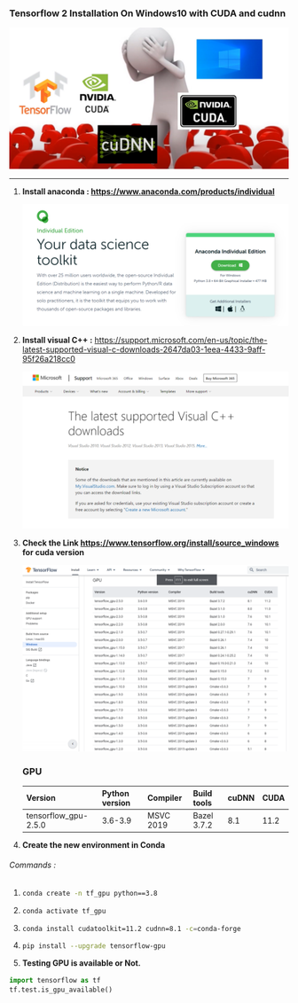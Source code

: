 ### Tensorflow 2 Installation On Windows10 with CUDA and cudnn

![image-20210712165459686](https://raw.githubusercontent.com/ashishpatel26/tensorflow-installation-on-windows10-CUDA-and-cudnn/main/images/image-20210712165459686.png)

---

1. **Install anaconda : https://www.anaconda.com/products/individual**

   ![](https://raw.githubusercontent.com/ashishpatel26/tensorflow-installation-on-windows10-CUDA-and-cudnn/main/images/anaconda.png)

2. **Install visual C++ :** https://support.microsoft.com/en-us/topic/the-latest-supported-visual-c-downloads-2647da03-1eea-4433-9aff-95f26a218cc0

   ![](https://raw.githubusercontent.com/ashishpatel26/tensorflow-installation-on-windows10-CUDA-and-cudnn/main/images/c%2B%2B.png)

3. **Check the Link https://www.tensorflow.org/install/source_windows for cuda version**

   ![](https://raw.githubusercontent.com/ashishpatel26/tensorflow-installation-on-windows10-CUDA-and-cudnn/main/images/TensorflowCuda.png)

   ### GPU

   | Version              | Python version | Compiler  | Build tools | cuDNN | CUDA |
   | :------------------- | :------------- | :-------- | :---------- | :---- | :--- |
   | tensorflow_gpu-2.5.0 | 3.6-3.9        | MSVC 2019 | Bazel 3.7.2 | 8.1   | 11.2 |

4. **Create the new environment in Conda**

###### Commands :
1. ```bash
   conda create -n tf_gpu python==3.8
   ```
2. ```bash
   conda activate tf_gpu
   ```

3. ```bash 
   conda install cudatoolkit=11.2 cudnn=8.1 -c=conda-forge
   ```

4.  ```bash
    pip install --upgrade tensorflow-gpu
    ```


5. **Testing GPU is available or Not.**

```python
import tensorflow as tf
tf.test.is_gpu_available()
```

